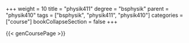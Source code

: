+++
weight = 10
title = "physik411"
degree = "bsphysik"
parent = "physik410"
tags = ["bsphysik", "physik411", "physik410"]
categories = ["course"]
bookCollapseSection = false
+++

{{< genCoursePage >}}
